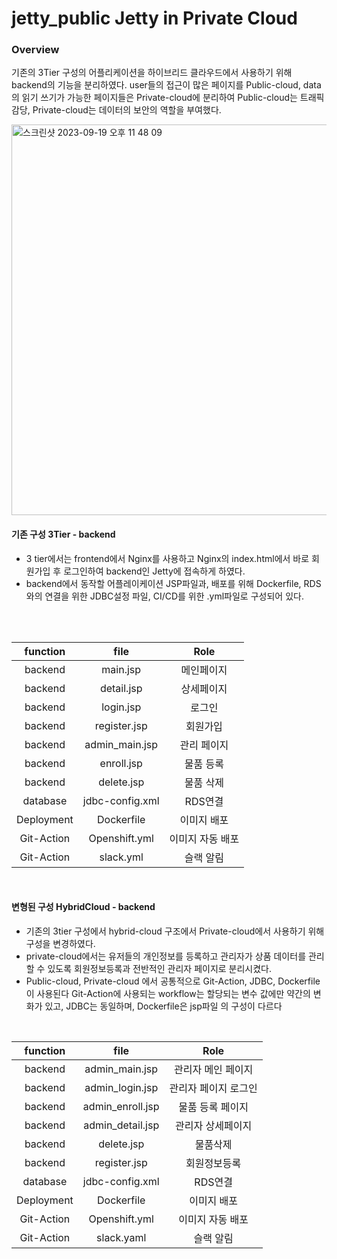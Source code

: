 # jetty_public Jetty in Private Cloud

### Overview
기존의 3Tier 구성의 어플리케이션을 하이브리드 클라우드에서 사용하기 위해 backend의 기능을 분리하였다.
user들의 접근이 많은 페이지를 Public-cloud, data의 읽기 쓰기가 가능한 페이지들은 Private-cloud에 분리하여
Public-cloud는 트래픽 감당, Private-cloud는 데이터의 보안의 역할을 부여했다.

<img width="625" alt="스크린샷 2023-09-19 오후 11 48 09" src="https://github.com/Dr-pep4/jetty_public/assets/102319207/9b1ed93f-77db-4d6f-88de-4c2494b00e45">

<br>
 
#### 기존 구성 3Tier - backend

- 3 tier에서는 frontend에서 Nginx를 사용하고 Nginx의 index.html에서 바로 회원가입 후 로그인하여 backend인 Jetty에 접속하게 하였다.
- backend에서 동작할 어플레이케이션 JSP파일과, 배포를 위해 Dockerfile, RDS와의 연결을 위한 JDBC설정 파일, CI/CD를 위한 .yml파일로 구성되어 있다.

<br>

<br>

|function|file|Role|
|:-:|:-:|:-:|
|backend|main.jsp|메인페이지|
|backend|detail.jsp|상세페이지|
|backend|login.jsp|로그인|
|backend|register.jsp|회원가입|
|backend|admin_main.jsp|관리 페이지|
|backend|enroll.jsp|물품 등록|
|backend|delete.jsp|물품 삭제|
|database|jdbc-config.xml|RDS연결|
|Deployment|Dockerfile|이미지 배포|
|Git-Action|Openshift.yml|이미지 자동 배포|
|Git-Action|slack.yml|슬랙 알림|

<line>
<br>
   
    
#### 변형된 구성 HybridCloud - backend

- 기존의 3tier 구성에서 hybrid-cloud 구조에서 Private-cloud에서 사용하기 위해 구성을 변경하였다.
- private-cloud에서는 유저들의 개인정보를 등록하고 관리자가 상품 데이터를 관리할 수 있도록 회원정보등록과 전반적인 관리자 페이지로 분리시켰다.
- Public-cloud, Private-cloud 에서 공통적으로  Git-Action, JDBC, Dockerfile이 사용된다
    Git-Action에 사용되는 workflow는 할당되는 변수 값에만 약간의 변화가 있고, JDBC는 동일하며, Dockerfile은 jsp파일 의 구성이 다르다
  
<br>

|function|file|Role|
|:-:|:-:|:-:|
|backend|admin_main.jsp|관리자 메인 페이지|
|backend|admin_login.jsp|관리자 페이지 로그인|
|backend|admin_enroll.jsp|물품 등록 페이지|
|backend|admin_detail.jsp|관리자 상세페이지|
|backend|delete.jsp|물품삭제|
|backend|register.jsp|회원정보등록|
|database|jdbc-config.xml|RDS연결|
|Deployment|Dockerfile|이미지 배포|
|Git-Action|Openshift.yml|이미지 자동 배포|
|Git-Action|slack.yaml|슬랙 알림|



    
